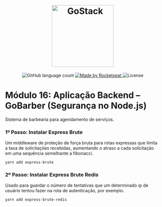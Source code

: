 <h1 align="center">
    <img alt="GoStack" src="https://rocketseat-cdn.s3-sa-east-1.amazonaws.com/bootcamp-header.png" width="200px" />
</h1>

<p align="center">
  <img alt="GitHub language count" src="https://img.shields.io/github/languages/count/josuegimenes/rocketseat-bootcamp-gostack-gobarber-api-node-security-module16?color=%2304D361">

  <a href="https://rocketseat.com.br">
    <img alt="Made by Rocketseat" src="https://img.shields.io/badge/made%20by-Rocketseat-%2304D361">
  </a>

  <img alt="License" src="https://img.shields.io/badge/license-MIT-%2304D361">
</p>

# Módulo 16: Aplicação Backend – GoBarber (Segurança no Node.js)

Sistema de barbearia para agendamento de serviços.

### 1º Passo: Instalar Express Brute

Um middleware de proteção de força bruta para rotas expressas que limita a taxa de solicitações recebidas, aumentando o atraso a cada solicitação em uma sequência semelhante a fibonacci.

```
yarn add express-brute
```

### 2º Passo: Instalar Express Brute Redis

Usado para guardar o número de tentativas que um determinado ip de usuário tentou fazer na rota de autenticação, por exemplo.

```
yarn add express-brute-redis
```
